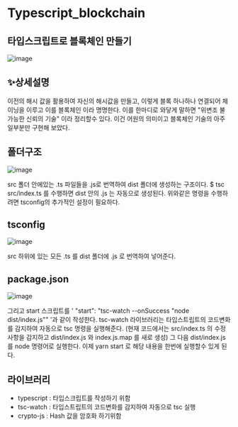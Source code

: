 # Typescript_blockchain

## 타입스크립트로 블록체인 만들기 

![image](https://user-images.githubusercontent.com/79817676/123149820-a600f780-d49c-11eb-94bf-cc62e38286d2.png)

## ✨상세설명
이전의 해시 값을 활용하여 자신의 해시값을 만들고, 이렇게 블록 하나하나 연결되어 체이닝을 이루고 이를 블록체인 이라 명명한다.
이를 한마디로 와닿게 말하면 "위변조 불가능한 신뢰의 기술" 이라 정리할수 있다. 이건 어원의 의미이고 블록체인 기술의 아주 일부분만 구현해 보았다.

## 폴더구조
![image](https://user-images.githubusercontent.com/79817676/123150884-d39a7080-d49d-11eb-955d-57ab725020e0.png)

src 폴더 안에있는 .ts 파일들을 .js로 번역하여 dist 폴더에 생성하는 구조이다.
$ tsc src/index.ts 를 수행하면 dist 안의 .js 는 자동으로 생성된다.
위와같은 명령을 수행하려면 tsconfig의 추가적인 설정이 필요하다.

## tsconfig
![image](https://user-images.githubusercontent.com/79817676/123151023-fdec2e00-d49d-11eb-9764-64943caa063f.png)

src 하위에 있는 모든 .ts 를 dist 폴더에 .js 로 번역하여 넣어준다.

## package.json
![image](https://user-images.githubusercontent.com/79817676/123151164-283deb80-d49e-11eb-94fe-3a92eb898d51.png)

그리고 start 스크립트를 ' "start": "tsc-watch --onSuccess \"node dist/index.js\"" '과 같이 작성한다.
tsc-watch 라이브러리는 타입스트립트의 코드변화를 감지하여 자동으로 tsc 명령을 실행해준다.
(현재 코드에서는 src/index.ts 의 수정사항을 감지하고 dist/index.js 와 index.js.map 를 새로 생성)
그 다음 dist/index.js 를 node 명령어로 실행한다.
이제 yarn start 로 해당 내용을 한번에 실행할수 있게 된다.

## 라이브러리
- typescript : 타입스크립트를 작성하기 위함
- tsc-watch : 타입스트립트의 코드변화를 감지하여 자동으로 tsc 실행
- crypto-js : Hash 값을 암호화 하기위함




